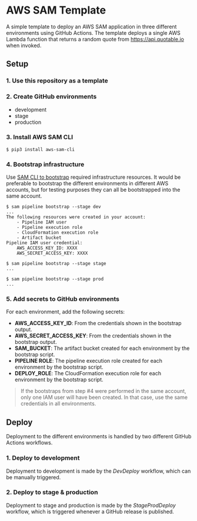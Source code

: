 # AWS SAM Template

A simple template to deploy an AWS SAM application in three different environments using GitHub Actions.
The template deploys a single AWS Lambda function that returns a random quote from https://api.quotable.io when invoked.

## Setup
### 1. Use this repository as a template

### 2. Create GitHub environments

- development
- stage
- production

### 3. Install AWS SAM CLI

```shell script
$ pip3 install aws-sam-cli
```

### 4. Bootstrap infrastructure
Use [SAM CLI to bootstrap](https://docs.aws.amazon.com/serverless-application-model/latest/developerguide/sam-cli-command-reference-sam-pipeline-bootstrap.html) required infrastructure resources. 
It would be preferable to bootstrap the different environments in different AWS accounts, 
but for testing purposes they can all be bootstrapped into the same account.

```shell script
$ sam pipeline bootstrap --stage dev
...
The following resources were created in your account:
	- Pipeline IAM user
	- Pipeline execution role
	- CloudFormation execution role
	- Artifact bucket
Pipeline IAM user credential:
	AWS_ACCESS_KEY_ID: XXXX
	AWS_SECRET_ACCESS_KEY: XXXX

$ sam pipeline bootstrap --stage stage
...

$ sam pipeline bootstrap --stage prod
...
```
### 5. Add secrets to GitHub environments

For each environment, add the following secrets:

- **AWS_ACCESS_KEY_ID**: From the credentials shown in the bootstrap output.
- **AWS_SECRET_ACCESS_KEY**: From the credentials shown in the bootstrap output.
- **SAM_BUCKET**: The artifact bucket created for each environment by the bootstrap script.
- **PIPELINE ROLE**: The pipeline execution role created for each environment by the bootstrap script.
- **DEPLOY_ROLE**: The CloudFormation execution role for each environment by the bootstrap script.

> If the bootstraps from step #4 were performed in the same account, only one IAM user will have been created.
> In that case, use the same credentials in all environments.

## Deploy

Deployment to the different environments is handled by two different GitHub Actions workflows.

### 1. Deploy to development

Deployment to development is made by the *DevDeploy* workflow, which can be manually triggered.

### 2. Deploy to stage & production

Deployment to stage and production is made by the *StageProdDeploy* workflow, which is triggered whenever a GitHub release is published.
